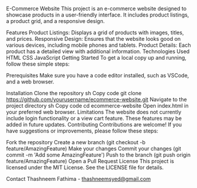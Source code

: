E-Commerce Website
This project is an e-commerce website designed to showcase products in a user-friendly interface. It includes product listings, a product grid, and a responsive design.

Features
Product Listings: Displays a grid of products with images, titles, and prices.
Responsive Design: Ensures that the website looks good on various devices, including mobile phones and tablets.
Product Details: Each product has a detailed view with additional information.
Technologies Used
HTML
CSS
JavaScript
Getting Started
To get a local copy up and running, follow these simple steps:

Prerequisites
Make sure you have a code editor installed, such as VSCode, and a web browser.

Installation
Clone the repository
sh
Copy code
git clone https://github.com/yourusername/ecommerce-website.git
Navigate to the project directory
sh
Copy code
cd ecommerce-website
Open index.html in your preferred web browser.
Limitations
The website does not currently include login functionality or a view cart feature. These features may be added in future updates.
Contributing
Contributions are welcome! If you have suggestions or improvements, please follow these steps:

Fork the repository
Create a new branch (git checkout -b feature/AmazingFeature)
Make your changes
Commit your changes (git commit -m 'Add some AmazingFeature')
Push to the branch (git push origin feature/AmazingFeature)
Open a Pull Request
License
This project is licensed under the MIT License. See the LICENSE file for details.

Contact
Thashneem Fathima - thashneemsyed@gmail.com


